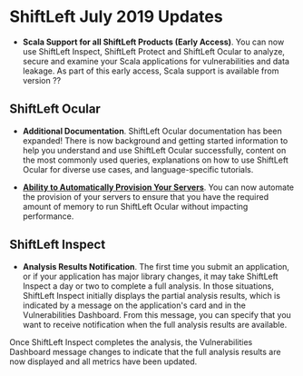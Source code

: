 # ShiftLeft July 2019 Updates

* **Scala Support for all ShiftLeft Products (Early Access)**. You can now use ShiftLeft Inspect, ShiftLeft Protect and ShiftLeft Ocular to analyze, secure and examine your Scala applications for vulnerabilities and data leakage. As part of this early access, Scala support is available from version ??

## ShiftLeft Ocular

* **Additional Documentation**. ShiftLeft Ocular documentation has been expanded! There is now background and getting started information to help you understand and use ShiftLeft Ocular successfully, content on the most commonly used queries, explanations on how to use ShiftLeft Ocular for diverse use cases, and language-specific tutorials.

* **[Ability to Automatically Provision Your Servers](../using-ocular/about/ocular-memory-size.md)**. You can now automate the provision of your servers to ensure that you have the required amount of memory to run ShiftLeft Ocular without impacting performance.
      
## ShiftLeft Inspect

* **Analysis Results Notification**. The first time you submit an application, or if your application has major library changes, it may take ShiftLeft Inspect a day or two to complete a full analysis. In those situations, ShiftLeft Inspect initially displays the partial analysis results, which is indicated by a message on the application's card and in the Vulnerabilities Dashboard. From this message, you can specify that you want to receive notification when the full analysis results are available.

Once ShiftLeft Inspect completes the analysis, the Vulnerabilities Dashboard message changes to indicate that the full  analysis results are now displayed and all metrics have been updated.
